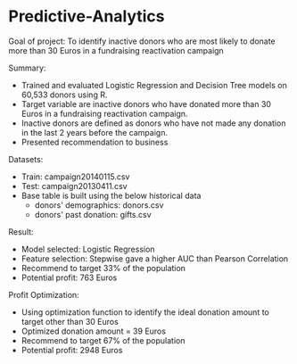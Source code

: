 # Predictive-Analytics

Goal of project: To identify inactive donors who are most likely to donate more than 30 Euros in a fundraising reactivation campaign

Summary: 
- Trained and evaluated Logistic Regression and Decision Tree models on 60,533 donors using R.
- Target variable are inactive donors who have donated more than 30 Euros in a fundraising reactivation campaign.
- Inactive donors are defined as donors who have not made any donation in the last 2 years before the campaign.
- Presented recommendation to business

Datasets: 
- Train: campaign20140115.csv
- Test: campaign20130411.csv
- Base table is built using the below historical data 
  - donors' demographics: donors.csv
  - donors' past donation: gifts.csv
  
Result: 
 - Model selected: Logistic Regression 
 - Feature selection: Stepwise gave a higher AUC than Pearson Correlation
 - Recommend to target 33% of the population
 - Potential profit: 763 Euros
 
Profit Optimization:
 - Using optimization function to identify the ideal donation amount to target other than 30 Euros
 - Optimized donation amount = 39 Euros
 - Recommend to target 67% of the population
 - Potential profit: 2948 Euros
 
